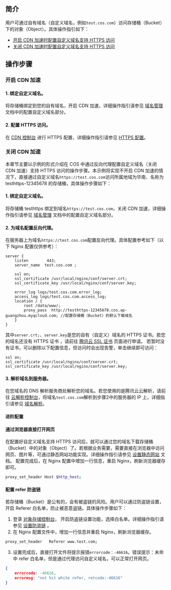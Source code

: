 ## 简介
用户可通过自有域名（自定义域名，例如`test.cos.com`）访问存储桶（Bucket）下的对象（Object）。具体操作指引如下：
- [开启 CDN 加速时配置自定义域名支持 HTTPS 访问](#.E5.BC.80.E5.90.AF-cdn-.E5.8A.A0.E9.80.9F)
- [关闭 CDN 加速时配置自定义域名支持 HTTPS 访问](#.E5.85.B3.E9.97.AD-cdn-.E5.8A.A0.E9.80.9F)


## 操作步骤

### 开启 CDN 加速

#### 1. 绑定自定义域名。
将存储桶绑定到您的自有域名，开启 CDN 加速，详细操作指引请参见 [域名管理](https://cloud.tencent.com/document/product/436/36637) 文档中的配置自定义域名部分。
#### 2. 配置 HTTPS 访问。
在 [CDN 控制台](https://console.cloud.tencent.com/cdn) 进行 HTTPS 配置，详细操作指引请参见 [HTTPS 配置](https://cloud.tencent.com/document/product/228/6295)。



### 关闭 CDN 加速
本章节主要以示例的形式介绍在 COS 中通过反向代理配置自定义域名（关闭 CDN 加速）支持 HTTPS 访问的操作步骤。本示例将实现不开启 CDN 加速的情况下，直接通过自定义域名`https://test.cos.com`访问所属地域为华南、名称为 testhttps-12345678 的存储桶，具体操作步骤如下：

#### 1. 绑定自定义域名。
将存储桶 testhttps 绑定到域名`https://test.cos.com`，关闭 CDN 加速，详细操作指引请参见 [域名管理](https://cloud.tencent.com/document/product/436/36637) 文档中的配置自定义域名部分。
#### 2. 为域名配置反向代理。
在服务器上为域名`https://test.cos.com`配置反向代理。具体配置参考如下（以下 Nginx 配置仅供参考）：
```shell
server {
    listen        443;
    server_name  test.cos.com ;

    ssl on;
    ssl_certificate /usr/local/nginx/conf/server.crt;
    ssl_certificate_key /usr/local/nginx/conf/server.key;

    error_log logs/test.cos.com.error_log;
    access_log logs/test.cos.com.access_log;
    location / {
        root /data/www/;
        proxy_pass  http://testhttps-12345678.cos.ap-guangzhou.myqcloud.com; //配置存储桶（Bucket）的默认下载域名 
    }
}
```
其中`server.crt;`、`server.key`是您的自有（自定义）域名的 HTTPS 证书。若您的域名还没有 HTTPS 证书 ，请前往 [腾讯云 SSL 证书](https://cloud.tencent.com/product/ssl) 页面进行申请。
若暂时没有证书，可以删除以下配置信息，但访问时会出现告警，单击继续即可访问：
```shell
ssl on;
ssl_certificate /usr/local/nginx/conf/server.crt;
ssl_certificate_key /usr/local/nginx/conf/server.key;
```
#### 3. 解析域名到服务器。
在您域名的 DNS 解析服务商处解析您的域名。若您使用的是腾讯云云解析，请前往 [云解析控制台](https://console.cloud.tencent.com/cns/domains)，将域名`test.cos.com`解析到步骤2中的服务器的 IP 上，详细指引请参见 [域名解析](https://cloud.tencent.com/document/product/302/3446)。

#### 进阶配置
#### 通过浏览器直接打开网页
在配置好自定义域名支持 HTTPS 访问后，就可以通过您的域名下载存储桶（Bucket）中的对象（Object）了。若根据业务需要，需要直接在浏览器中访问网页、图片等，可通过静态网站功能实现。详细操作指引请参见 [设置静态网站](https://cloud.tencent.com/document/product/436/14984) 文档。
配置完成后，在 Nginx 配置中增加一行信息，重启 Nginx，刷新浏览器缓存即可。
```bash
proxy_set_header Host $http_host;
```
#### 配置 refer 防盗链
若存储桶（Bucket）是公有的，会有被盗链的风险。用户可以通过防盗链设置，开启 Referer 白名单，防止被恶意盗链。具体操作步骤如下：
1. 登录 [对象存储控制台](https://console.cloud.tencent.com/cos5)， 开启防盗链设置功能，选择白名单。详细操作指引请参见 [设置防盗链](https://cloud.tencent.com/document/product/436/13319) 。
2. 在 Nginx 配置文件中，增加一行信息并重启 Nginx，刷新浏览器缓存。
```bash
proxy_set_header   Referer www.test.com;
```
3. 设置完成后，直接打开文件将提示报错`errorcode：-46616`。错误提示：未命中 refer 白名单，但是通过代理访问自定义域名，可以正常打开网页。
```json
{
	errorcode: -46616,
	errormsg: "not hit white refer, retcode:-46616"
}
```
